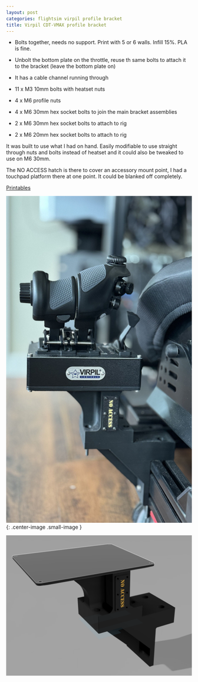 ```yaml
---
layout: post
categories: flightsim virpil profile bracket
title: Virpil CDT-VMAX profile bracket
---
```


- Bolts together, needs no support. Print with 5 or 6 walls. Infill 15%. PLA is fine.
- Unbolt the bottom plate on the throttle, reuse th same bolts to attach it to the bracket (leave the bottom plate on) 
- It has a cable channel running through

- 11 x M3 10mm bolts with heatset nuts
- 4 x M6 profile nuts
- 4 x M6 30mm hex socket bolts to join the main bracket assemblies
- 2 x M6 30mm hex socket bolts to attach to rig
- 2 x M6 20mm hex socket bolts to attach to rig 

It was built to use what I had on hand. Easily modifiable to use straight through nuts and bolts instead of heatset and it could also be tweaked to use on M6 30mm.

The NO ACCESS hatch is there to cover an accessory mount point, I had a touchpad platform there at one point. It could be blanked off completely.

[Printables](https://www.printables.com/model/1309679-virpil-cdt-vmax-profile-bracket)

![thumbnail IMG 1336](../assets/vmax/thumbnail_IMG_1336.jpg){: .center-image .small-image }

![1](../assets/vmax/1.png)

